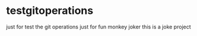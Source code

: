 # testgitoperations
just for test the git operations
just for fun
monkey joker
this is a joke project